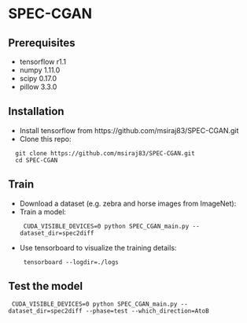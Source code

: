 # SPEC-CGAN
## Prerequisites 
<ul>
  <li>tensorflow r1.1 </li>
  <li>numpy 1.11.0 </li>
  <li>scipy 0.17.0 </li>
  <li>pillow 3.3.0 </li>
</ul>

## Installation 
<ul>
  <li> Install tensorflow from https://github.com/msiraj83/SPEC-CGAN.git </li>
  <li> Clone this repo: </li> 
</ul> 

```
  git clone https://github.com/msiraj83/SPEC-CGAN.git
  cd SPEC-CGAN
```
## Train
<ul>
  <li> Download a dataset (e.g. zebra and horse images from ImageNet): </li>
  
  <li> Train a model: </li>
  
  ```
   CUDA_VISIBLE_DEVICES=0 python SPEC_CGAN_main.py --dataset_dir=spec2diff
  ``` 
  <li> Use tensorboard to visualize the training details: </li> 
  
  ```
   tensorboard --logdir=./logs
  ```
</ul>

## Test the model

  ```
   CUDA_VISIBLE_DEVICES=0 python SPEC_CGAN_main.py --dataset_dir=spec2diff --phase=test --which_direction=AtoB
  ``` 
